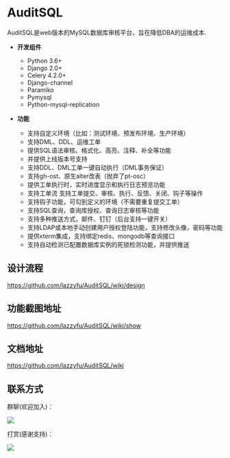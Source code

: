 # AuditSQL

AuditSQL是web版本的MySQL数据库审核平台，旨在降低DBA的运维成本.

- __开发组件__
   - Python 3.6+
   - Django 2.0+
   - Celery 4.2.0+
   - Django-channel
   - Paramiko
   - Pymysql
   - Python-mysql-replication

- __功能__
   - 支持自定义环境（比如：测试环境、预发布环境、生产环境）
   - 支持DML、DDL、运维工单
   - 提供SQL语法审核、格式化、高亮、注释、补全等功能
   - 并提供上线版本号支持
   - 支持DDL、DML工单一键自动执行（DML事务保证）
   - 支持gh-ost、原生alter改表（抛弃了pt-osc）
   - 提供工单执行时，实时进度显示和执行日志预览功能
   - 支持工单流 支持工单提交、审核、执行、反馈、关闭、钩子等操作
   - 支持钩子功能，可勾到定义的环境（不需要重复提交工单）
   - 支持SQL查询，查询库授权、查询日志审核等功能
   - 支持多种推送方式，邮件、钉钉（后台支持一键开关）
   - 支持LDAP或本地手动创建用户授权登陆功能，支持修改头像，密码等功能
   - 提供xterm集成，支持绑定redis、mongodb等查询接口
   - 支持自动检测已配置数据库实例的死锁检测功能，并提供推送

## 设计流程
https://github.com/lazzyfu/AuditSQL/wiki/design


## 功能截图地址
https://github.com/lazzyfu/AuditSQL/wiki/show


## 文档地址
https://github.com/lazzyfu/AuditSQL/wiki


## 联系方式

群聊(欢迎加入)：

![](https://github.com/lazzyfu/AuditSQL/blob/master/media/png/ql.png)


打赏(感谢支持)：

![](https://github.com/lazzyfu/AuditSQL/blob/master/media/png/ds.png)